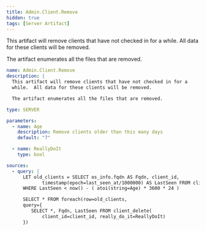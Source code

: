 ```yaml
---
title: Admin.Client.Remove
hidden: true
tags: [Server Artifact]
---
```


This artifact will remove clients that have not checked in for a
while.  All data for these clients will be removed.

The artifact enumerates all the files that are removed.


```yaml
name: Admin.Client.Remove
description: |
  This artifact will remove clients that have not checked in for a
  while.  All data for these clients will be removed.

  The artifact enumerates all the files that are removed.

type: SERVER

parameters:
  - name: Age
    description: Remove clients older than this many days
    default: "7"

  - name: ReallyDoIt
    type: bool

sources:
  - query: |
      LET old_clients = SELECT os_info.fqdn AS Fqdn, client_id,
             timestamp(epoch=last_seen_at/1000000) AS LastSeen FROM clients()
      WHERE LastSeen < now() - ( atoi(string=Age) * 3600 * 24 )

      SELECT * FROM foreach(row=old_clients,
      query={
         SELECT *, Fqdn, LastSeen FROM client_delete(
             client_id=client_id, really_do_it=ReallyDoIt)
      })

```
